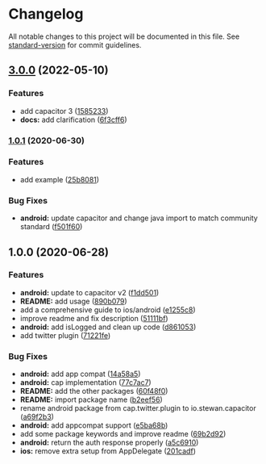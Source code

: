# Changelog

All notable changes to this project will be documented in this file. See [standard-version](https://github.com/conventional-changelog/standard-version) for commit guidelines.

## [3.0.0](https://github.com/capacitor-community/twitter/compare/v1.0.1...v3.0.0) (2022-05-10)


### Features

* add capacitor 3 ([1585233](https://github.com/capacitor-community/twitter/commit/158523336f04bda947e4c1c5c00321fabcb6f4ec))
* **docs:** add clarification ([6f3cff6](https://github.com/capacitor-community/twitter/commit/6f3cff6b4f9502794ffeca7c7d0bb796d8cd5b4b))

### [1.0.1](https://github.com/capacitor-community/twitter/compare/v1.0.0...v1.0.1) (2020-06-30)

### Features

- add example ([25b8081](https://github.com/capacitor-community/twitter/commit/25b80815c12f6dc5089542f5fa9cd0cdf75053f5))

### Bug Fixes

- **android:** update capacitor and change java import to match community standard ([f501f60](https://github.com/capacitor-community/twitter/commit/f501f604482ecd8f19924691293a4bcb5a9a366c))

## 1.0.0 (2020-06-28)

### Features

- **android:** update to capacitor v2 ([f1dd501](https://github.com/capacitor-community/twitter/commit/f1dd5011c96246e91e4c6db9209a667fab63c473))
- **README:** add usage ([890b079](https://github.com/capacitor-community/twitter/commit/890b079838258edf961f2e866c242d43b77f2ef4))
- add a comprehensive guide to ios/android ([e1255c8](https://github.com/capacitor-community/twitter/commit/e1255c8852888c403b0fb0ee5a900d13a67a20a3))
- improve readme and fix description ([51111bf](https://github.com/capacitor-community/twitter/commit/51111bf84b472181948fc657304f3993e949e300))
- **android:** add isLogged and clean up code ([d861053](https://github.com/capacitor-community/twitter/commit/d8610537e6e26cce2d5aa287d6e0b48f06b41693))
- add twitter plugin ([71221fe](https://github.com/capacitor-community/twitter/commit/71221fe3e3d582d01a439bf5a1426cdc6023b0d3))

### Bug Fixes

- **android:** add app compat ([14a58a5](https://github.com/capacitor-community/twitter/commit/14a58a5237826eb8635c9ef95efce8a4394e568a))
- **android:** cap implementation ([77c7ac7](https://github.com/capacitor-community/twitter/commit/77c7ac7f60fae63c3839615d2d7e3496a2efd086))
- **README:** add the other packages ([60f48f0](https://github.com/capacitor-community/twitter/commit/60f48f0e452c7a1009caf2cbd51e29f31699dc30))
- **README:** import package name ([b2eef56](https://github.com/capacitor-community/twitter/commit/b2eef567689a11d7b47cc1ce6904ba2b14c3e75b))
- rename android package from cap.twitter.plugin to io.stewan.capacitor ([a69f2b3](https://github.com/capacitor-community/twitter/commit/a69f2b3b5bffe295ddbfbc3fffd4c545694b684a))
- **android:** add appcompat support ([e5ba68b](https://github.com/capacitor-community/twitter/commit/e5ba68be54322030844ab51845158ee5d579943f))
- add some package keywords and improve readme ([69b2d92](https://github.com/capacitor-community/twitter/commit/69b2d926c624bb2e40ec1f2aec9b100d6bc4f46c))
- **android:** return the auth response properly ([a5c6910](https://github.com/capacitor-community/twitter/commit/a5c6910974fcbca0af9878c963910bb4f0477dc1))
- **ios:** remove extra setup from AppDelegate ([201cadf](https://github.com/capacitor-community/twitter/commit/201cadf6ee2adb823cafb68220fda10bc0f7ac73))
